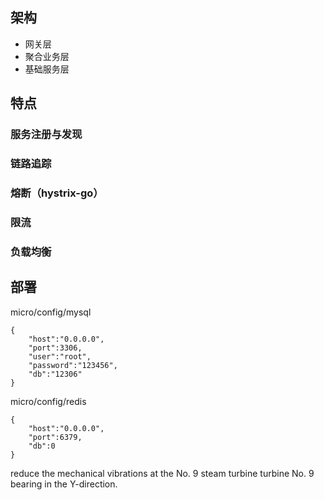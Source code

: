 ## 架构

- 网关层
- 聚合业务层
- 基础服务层

## 特点

### 服务注册与发现

### 链路追踪

### 熔断（hystrix-go）

### 限流

### 负载均衡

## 

## 部署

micro/config/mysql
```
{
    "host":"0.0.0.0",
    "port":3306,
    "user":"root",
    "password":"123456",
    "db":"12306"
}
```
micro/config/redis
```
{
    "host":"0.0.0.0",
    "port":6379,
    "db":0
}
```



reduce the mechanical vibrations at the No. 9  steam turbine turbine No. 9  bearing  in the Y-direction.